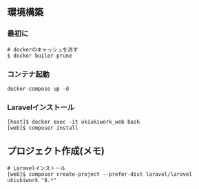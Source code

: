## 環境構築
### 最初に
```
# dockerのキャッシュを消す
$ docker builer prune
```
### コンテナ起動
```
docker-compose up -d
```

### Laravelインストール
```
[host]$ docker exec -it ukiukiwork_web bash
[web]$ composer install
```

## プロジェクト作成(メモ)
```
# Laravelインストール
[web]$ composer create-project --prefer-dist laravel/laravel ukiukiwork "8.*"
```
